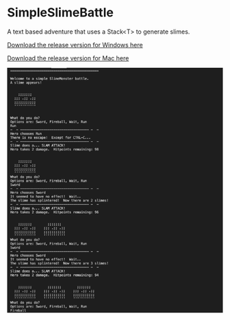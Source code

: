 # SimpleSlimeBattle
A text based adventure that uses a Stack&lt;T> to generate slimes.

[Download the release version for Windows here](./Game/Published/Windows/SimpleSlimeBattle.exe)

[Download the release version for Mac here](./Game/Published/Mac/SimpleSlimeBattle)

![Check out the wild graphics!](/Game/SimpleSlimeBattle.png)
